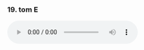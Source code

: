 <h3>19. tom E</h3>
<audio controls controlsList="nodownload">
  <source src="tom E.mp3" type="audio/mpeg">
